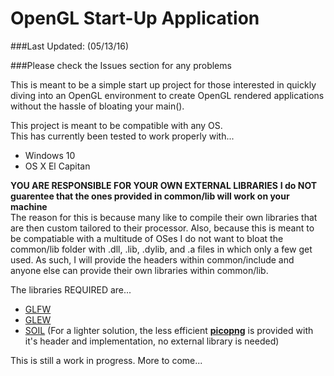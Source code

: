 # OpenGL Start-Up Application
###Last Updated: (05/13/16)  

###Please check the Issues section for any problems

This is meant to be a simple start up project for those interested in quickly diving into an OpenGL
environment to create OpenGL rendered applications without the hassle of bloating your main().

This project is meant to be compatible with any OS.  
This has currently been tested to work properly with...
- Windows 10
- OS X El Capitan

**YOU ARE RESPONSIBLE FOR YOUR OWN EXTERNAL LIBRARIES**
**I do NOT guarentee that the ones provided in common/lib will work on your machine**  
The reason for this is because many like to compile their own libraries that are then custom tailored to their processor. Also, because this is meant to be compatiable with a multitude of OSes I do not want to bloat the common/lib folder with .dll, .lib, .dylib, and .a files in which only a few get used. As such, I will provide the headers within common/include and anyone else can provide their own libraries within common/lib.  

The libraries REQUIRED are...  
- [GLFW](http://www.glfw.org/download.html)
- [GLEW](http://glew.sourceforge.net/)  
- [SOIL](http://www.lonesock.net/soil.html) (For a lighter solution, the less efficient [**picopng**](http://lodev.org/lodepng/picopng.cpp) is provided with it's header and implementation, no external library is needed)

This is still a work in progress. More to come...
